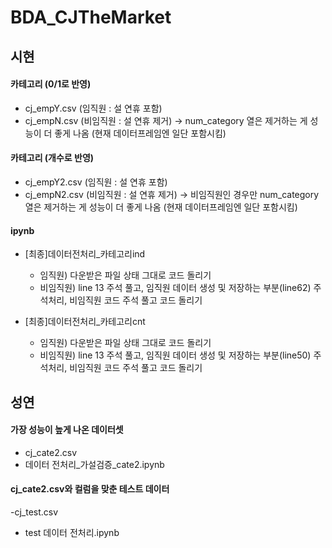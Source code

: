 # BDA_CJTheMarket

## 시현
#### 카테고리 (0/1로 반영)
- cj_empY.csv (임직원 : 설 연휴 포함)
- cj_empN.csv (비임직원 : 설 연휴 제거)
-> num_category 열은 제거하는 게 성능이 더 좋게 나옴 (현재 데이터프레임엔 일단 포함시킴)
#### 카테고리 (개수로 반영)
- cj_empY2.csv (임직원 : 설 연휴 포함)
- cj_empN2.csv (비임직원 : 설 연휴 제거)
-> 비임직원인 경우만 num_category 열은 제거하는 게 성능이 더 좋게 나옴 (현재 데이터프레임엔 일단 포함시킴)
#### ipynb
* [최종]데이터전처리_카테고리ind
  - 임직원) 다운받은 파일 상태 그대로 코드 돌리기
  - 비임직원) line 13 주석 풀고, 임직원 데이터 생성 및 저장하는 부분(line62) 주석처리, 비임직원 코드 주석 풀고 코드 돌리기

* [최종]데이터전처리_카테고리cnt
  - 임직원) 다운받은 파일 상태 그대로 코드 돌리기
  - 비임직원) line 13 주석 풀고, 임직원 데이터 생성 및 저장하는 부분(line50) 주석처리, 비임직원 코드 주석 풀고 코드 돌리기


## 성연
#### 가장 성능이 높게 나온 데이터셋
- cj_cate2.csv
- 데이터 전처리_가설검증_cate2.ipynb

#### cj_cate2.csv와 컬럼을 맞춘 테스트 데이터
-cj_test.csv
- test 데이터 전처리.ipynb

